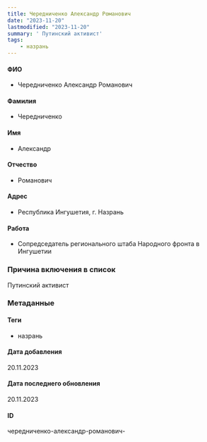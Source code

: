 ```yaml
---
title: Чередниченко Александр Романович
date: "2023-11-20"
lastmodified: "2023-11-20"
summary: ' Путинский активист'
tags: 
    - назрань
---
```

<!--# pp2-->
<!--## Фигурант-->
<!--### Личные данные-->
#### ФИО
- Чередниченко Александр Романович
#### Фамилия
- Чередниченко
#### Имя
- Александр
#### Отчество
- Романович
#### Адрес
- Республика Ингушетия, г. Назрань
#### Работа
- Сопредседатель регионального штаба Народного фронта в Ингушетии
### Причина включения в список
Путинский активист
### Метаданные
#### Теги
- назрань
#### Дата добавления
20.11.2023
#### Дата последнего обновления
20.11.2023
#### ID
чередниченко-александр-романович-
<!--## END;-->
